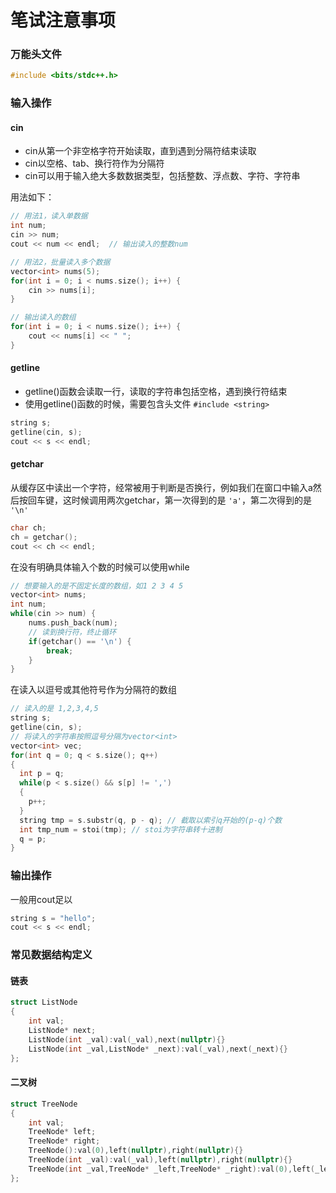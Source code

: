 # 笔试注意事项

### 万能头文件

```c++
#include <bits/stdc++.h>
```

### 输入操作

#### cin

* cin从第一个非空格字符开始读取，直到遇到分隔符结束读取
* cin以空格、tab、换行符作为分隔符
* cin可以用于输入绝大多数数据类型，包括整数、浮点数、字符、字符串

用法如下：

```c++
// 用法1，读入单数据
int num;
cin >> num;
cout << num << endl;  // 输出读入的整数num

// 用法2，批量读入多个数据
vector<int> nums(5);
for(int i = 0; i < nums.size(); i++) {
	cin >> nums[i];
}

// 输出读入的数组
for(int i = 0; i < nums.size(); i++) {
	cout << nums[i] << " ";
}
```

#### getline

* getline()函数会读取一行，读取的字符串包括空格，遇到换行符结束
* 使用getline()函数的时候，需要包含头文件 ```#include <string>```

```c++
string s;
getline(cin, s);
cout << s << endl;
```

#### getchar

从缓存区中读出一个字符，经常被用于判断是否换行，例如我们在窗口中输入a然后按回车键，这时候调用两次getchar，第一次得到的是 ```'a'```，第二次得到的是 ```'\n'```

```c++
char ch;
ch = getchar();
cout << ch << endl;
```

在没有明确具体输入个数的时候可以使用while

```c++
// 想要输入的是不固定长度的数组，如1 2 3 4 5
vector<int> nums;
int num;
while(cin >> num) {
	nums.push_back(num);
	// 读到换行符，终止循环
	if(getchar() == '\n') {
		break;
	}
}
```

在读入以逗号或其他符号作为分隔符的数组

```c++
// 读入的是 1,2,3,4,5
string s;
getline(cin, s);
// 将读入的字符串按照逗号分隔为vector<int>
vector<int> vec;
for(int q = 0; q < s.size(); q++)
{
  int p = q;
  while(p < s.size() && s[p] != ',')
  {
  	p++;
  }
  string tmp = s.substr(q, p - q); // 截取以索引q开始的(p-q)个数
  int tmp_num = stoi(tmp); // stoi为字符串转十进制
  q = p;
}
```

### 输出操作

一般用cout足以

```c++
string s = "hello";
cout << s << endl;
```


### 常见数据结构定义

#### 链表

```c++
struct ListNode
{
    int val;
    ListNode* next;
    ListNode(int _val):val(_val),next(nullptr){}
    ListNode(int _val,ListNode* _next):val(_val),next(_next){}
};
```

#### 二叉树

```c++
struct TreeNode
{
    int val;
    TreeNode* left;
    TreeNode* right;
    TreeNode():val(0),left(nullptr),right(nullptr){}
    TreeNode(int _val):val(_val),left(nullptr),right(nullptr){}
    TreeNode(int _val,TreeNode* _left,TreeNode* _right):val(0),left(_left),right(_right){}
};
```